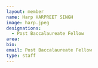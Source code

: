 ```yaml
---
layout: member
name: Harp HARPREET SINGH
image: harp.jpeg
designations: 
  - Post Baccalaureate Fellow
area:
bio:
email: Post Baccalaureate Fellow
type: staff
---
```


